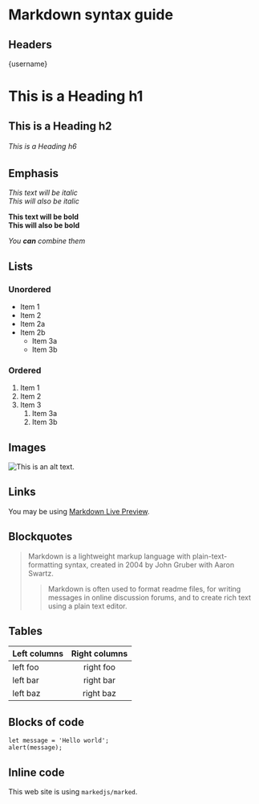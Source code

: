 # Markdown syntax guide

## Headers

{username}

# This is a Heading h1
## This is a Heading h2
###### This is a Heading h6

## Emphasis

*This text will be italic*  
_This will also be italic_

**This text will be bold**  
__This will also be bold__

_You **can** combine them_

## Lists

### Unordered

* Item 1
* Item 2
* Item 2a
* Item 2b
    * Item 3a
    * Item 3b

### Ordered

1. Item 1
2. Item 2
3. Item 3
    1. Item 3a
    2. Item 3b

## Images

![This is an alt text.](/image/sample.webp "This is a sample image.")

## Links

You may be using [Markdown Live Preview](https://markdownlivepreview.com/).

## Blockquotes

> Markdown is a lightweight markup language with plain-text-formatting syntax, created in 2004 by John Gruber with Aaron Swartz.
>
>> Markdown is often used to format readme files, for writing messages in online discussion forums, and to create rich text using a plain text editor.

## Tables

| Left columns  | Right columns |
| ------------- |:-------------:|
| left foo      | right foo     |
| left bar      | right bar     |
| left baz      | right baz     |

## Blocks of code

```
let message = 'Hello world';
alert(message);
```

## Inline code

This web site is using `markedjs/marked`.
